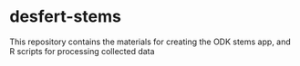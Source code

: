 # desfert-stems
This repository contains the materials for creating the ODK stems app, and R scripts for processing collected data

